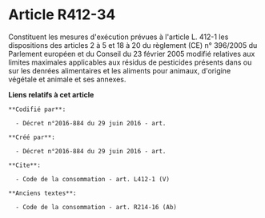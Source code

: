 # Article R412-34

Constituent les mesures d'exécution prévues à l'article L. 412-1 les dispositions des articles 2 à 5 et 18 à 20 du règlement
(CE) n° 396/2005 du Parlement européen et du Conseil du 23 février 2005 modifié relatives aux limites maximales applicables
aux résidus de pesticides présents dans ou sur les denrées alimentaires et les aliments pour animaux, d'origine végétale et
animale et ses annexes.

**Liens relatifs à cet article**

	**Codifié par**:

	  - Décret n°2016-884 du 29 juin 2016 - art.

	**Créé par**:

	  - Décret n°2016-884 du 29 juin 2016 - art.

	**Cite**:

	  - Code de la consommation - art. L412-1 (V)

	**Anciens textes**:

	  - Code de la consommation - art. R214-16 (Ab)
